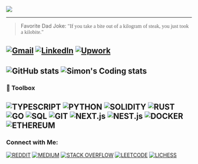 <img align="center" src="https://github.com/Salvien-code/Heavy/blob/main/Lightweight.gif" />

----
> Favorite Dad Joke: <span style="font-family:Papyrus">"If you take a bite out of a kilogram of steak, you just took a kilobite."</span>

[![Gmail](https://img.shields.io/badge/Gmail-EA4335?style=for-the-badge&logo=gmail&logoColor=FFFFFF)](mailto:salviensky@gmail.com) 
[![LinkedIn](https://img.shields.io/badge/linkedin-0A66C2?style=for-the-badge&logo=linkedin&logoColor=FFFFFF)](https://linkedin.com/in/ximon/) 
[![Upwork](https://img.shields.io/badge/upwork-44CE29?style=for-the-badge&logo=upwork&logoColor=FFFFFF)](https://www.upwork.com/freelancers/~01a978578ae872ab32) 
----

![GitHub stats](https://github-readme-stats.vercel.app/api?username=salvien-code&count_private=true&include_all_commits&show_icons=true&theme=github_dark)
![Simon's Coding stats](https://github-readme-stats.vercel.app/api/wakatime?username=ximon&langs_count=5&theme=github_dark&custom_title=Simon's%20Wakatime%20Stats)
----

### 🧰 Toolbox
![TYPESCRIPT](https://img.shields.io/badge/Language-Typescript-D3D3D3?style=plastic&logo=typescript&logoColor=3178C6)
![PYTHON](https://img.shields.io/badge/Language-Python-D3D3D3?style=plastic&logo=python&logoColor=3776AB)
![SOLIDITY](https://img.shields.io/badge/Language-Solidity-D3D3D3?style=plastic&logo=solidity&logoColor=363636)
![RUST](https://img.shields.io/badge/Language-Rust-D3D3D3?style=plastic&logo=rust&logoColor=000000)
![GO](https://img.shields.io/badge/Language-Go-D3D3D3?style=plastic&logo=go&logoColor=00ADD8)
![SQL](https://img.shields.io/badge/Language-SQL-D3D3D3?style=plastic&logo=mysql&logoColor=4479A1)
![GIT](https://img.shields.io/badge/Tool-Git-D3D3D3?style=plastic&logo=git&logoColor=F05032)
![NEXT.js](https://img.shields.io/badge/Tool-Next.js-D3D3D3?style=plastic&logo=next.js&logoColor=000000)
![NEST.js](https://img.shields.io/badge/Tool-Nest.js-D3D3D3?style=plastic&logo=nestJs&logoColor=E0234E)
![DOCKER](https://img.shields.io/badge/Tool-Docker-D3D3D3?style=plastic&logo=docker&logoColor=2496ED)
![ETHEREUM](https://img.shields.io/badge/Tech-Ethereum-D3D3D3?style=plastic&logo=ethereum&logoColor=3C3C3D)
----

### Connect with Me:
[![REDDIT](https://img.shields.io/badge/-Reddit-FF4500?style=social&logo=reddit)](https://www.reddit.com/user/simon_ximon/)
[![MEDIUM](https://img.shields.io/badge/-Medium-orange?style=social&logo=medium)](https://simon-ximon.medium.com/)
[![STACK OVERFLOW](https://img.shields.io/badge/-Stack%20Overflow-orange?style=social&logo=stackoverflow)](https://stackoverflow.com/users/19064733)
[![LEETCODE](https://img.shields.io/badge/-LeetCode-orange?style=social&logo=leetcode)](https://www.leetcode.com/salvien-code)
[![LICHESS](https://img.shields.io/badge/-Lichess-orange?style=social&logo=lichess)](https://lichess.org/@/Simon_ximon)
